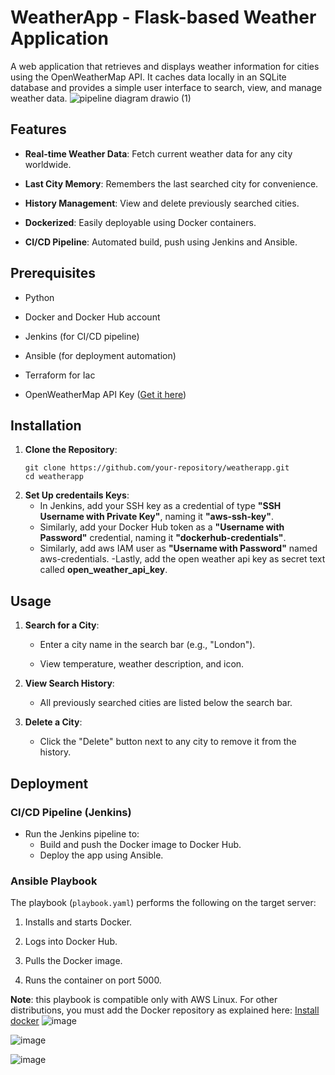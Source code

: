 # WeatherApp - Flask-based Weather Application

A web application that retrieves and displays weather information for cities using the OpenWeatherMap API. It caches data locally in an SQLite database and provides a simple user interface to search, view, and manage weather data.
![pipeline diagram drawio (1)](https://github.com/user-attachments/assets/6b7ecfd8-645e-49ca-b46a-f1b54c88ee8c)

## Features

- **Real-time Weather Data**: Fetch current weather data for any city worldwide.
    
    
- **Last City Memory**: Remembers the last searched city for convenience.
    
- **History Management**: View and delete previously searched cities.
    
- **Dockerized**: Easily deployable using Docker containers.
    
- **CI/CD Pipeline**: Automated build, push using Jenkins and Ansible.
    

## Prerequisites

- Python
    
- Docker and Docker Hub account
    
- Jenkins (for CI/CD pipeline)
    
- Ansible (for deployment automation)

- Terraform for Iac
    
- OpenWeatherMap API Key ([Get it here](https://openweathermap.org/api))
    

## Installation

1. **Clone the Repository**:
    ```
    git clone https://github.com/your-repository/weatherapp.git
    cd weatherapp
    ```
2. **Set Up credentails Keys**:
    - In Jenkins, add your SSH key as a credential of type **"SSH Username with Private Key"**, naming it **"aws-ssh-key"**.  
    - Similarly, add your Docker Hub token as a **"Username with Password"** credential, naming it **"dockerhub-credentials"**.
    - Similarly, add aws IAM user as **"Username with Password"** named aws-credentials.
    -Lastly, add the open weather api key as secret text called **open_weather_api_key**.




## Usage

1. **Search for a City**:
    
    - Enter a city name in the search bar (e.g., "London").
        
    - View temperature, weather description, and icon.
        
2. **View Search History**:
    
    - All previously searched cities are listed below the search bar.
        
3. **Delete a City**:
    
    - Click the "Delete" button next to any city to remove it from the history.
        

## Deployment

### CI/CD Pipeline (Jenkins)

- Run the Jenkins pipeline to:
    - Build and push the Docker image to Docker Hub.        
    - Deploy the app using Ansible.
            

### Ansible Playbook

The playbook (`playbook.yaml`) performs the following on the target server:

1. Installs and starts Docker.
    
2. Logs into Docker Hub.
    
3. Pulls the Docker image.
    
4. Runs the container on port 5000.
    

**Note**: this playbook is compatible only with AWS Linux. For other distributions, you must add the Docker repository as explained here: [Install docker](https://docs.docker.com/engine/install/)
![image](https://github.com/user-attachments/assets/962bf001-b694-474f-b5ad-ed586f13f251)

![image](https://github.com/user-attachments/assets/59b122d7-3721-4a8b-8c97-fb30899272b0)

![image](https://github.com/user-attachments/assets/cb3fd80a-837c-4f71-b51b-fea153837091)

